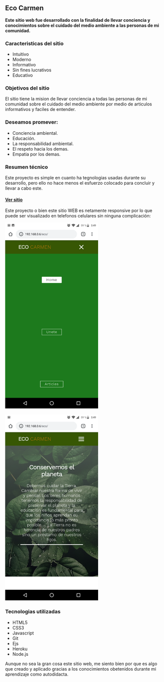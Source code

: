 
## Eco Carmen

<p><strong>
 Este sitio web fue desarrollado con la finalidad de llevar conciencia  y conocimientos sobre el cuidado del medio ambiente a las personas de mi comunidad.
</strong></p>

### Caracteristicas del sitio

<ul>
  <li>Intuitivo</li>
  <li>Moderno</li>
  <li>Informativo</li>
  <li>Sin fines lucrativos</li>
  <li>Educativo</li>
</ul>


### Objetivos del sitio

   <p>El sitio tiene la mision de llevar conciencia a todas las personas de mi comunidad sobre el cuidado del medio ambiente por medio de articulos informativos y faciles de entender.</p>
  
  <h3>Deseamos promever:</h3>
   
<ul>
  <li>Conciencia ambiental.</li>
  <li>Educación.</li>
  <li>La responsabilidad ambiental.</li>
  <li>El respeto hacia los demas.</li>
  <li>Empatia por los demas.</li>
</ul>



### Resumen técnico

   <p>Este proyecto es simple en cuanto ha tegnologias usadas durante su desarrollo, pero ello no hace menos el esfuerzo colocado para concluir y llevar a cabo este.
   </p>
   
   #### <a href="https://ecocarmenofi.herokuapp.com/" target="_blank"> Ver sitio</a>

  
   <p>Este proyecto o bien este sitio WEB es netamente responsive por lo que puede ser visualizado en telefonos celulares sin ninguna complicación:<p>

   <img src="./src/public/img/d.png" alt="responsive" width="300px" height="auto">
   <br /><br />
   <img src="./src/public/img/eco.png" width="300px">
   
  
  <h3>Tecnologias utilizadas</h3>
   
<ul>
  <li>HTML5</li>
  <li>CSS3</li>
  <li>Javascript</li>
  <li>Git</li>
  <li>Ejs</li>
  <li>Heroku</li>
  <li>Node.js</li>
</ul>

<p>Aunque no sea la gran cosa este sitio web, me siento bien por que es algo que creado y aplicado gracias a los conocimientos obetenidos durante mi aprendizaje como autodidacta.<p>


